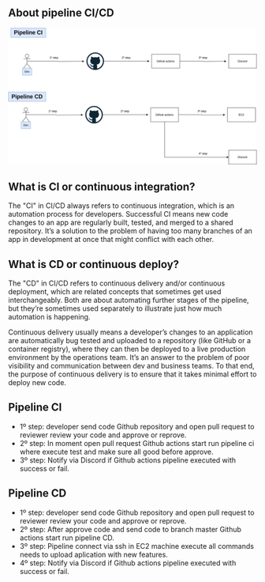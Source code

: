 ## About pipeline CI/CD

![alt text](./flow-pipeline.png)

## What is CI or continuous integration?

The "CI" in CI/CD always refers to continuous integration, which is an automation process for developers. Successful CI means new code changes to an app are regularly built, tested, and merged to a shared repository. It’s a solution to the problem of having too many branches of an app in development at once that might conflict with each other.

## What is CD or continuous deploy?

The "CD" in CI/CD refers to continuous delivery and/or continuous deployment, which are related concepts that sometimes get used interchangeably. Both are about automating further stages of the pipeline, but they’re sometimes used separately to illustrate just how much automation is happening.

Continuous delivery usually means a developer’s changes to an application are automatically bug tested and uploaded to a repository (like GitHub or a container registry), where they can then be deployed to a live production environment by the operations team. It’s an answer to the problem of poor visibility and communication between dev and business teams. To that end, the purpose of continuous delivery is to ensure that it takes minimal effort to deploy new code.

## Pipeline CI

- 1º step: developer send code Github repository and open pull request to reviewer review your code and approve or reprove.
- 2º step: In moment open pull request Github actions start run pipeline ci where execute test and make sure all good before approve.
- 3º step: Notify via Discord if Github actions pipeline executed with success or fail.


## Pipeline CD

- 1º step: developer send code Github repository and open pull request to reviewer review your code and approve or reprove. 
- 2º step: After approve code and send code to branch master Github actions start run pipeline CD. 
- 3º step: Pipeline connect via ssh in EC2 machine execute all commands needs to upload aplication with new features.
- 4º step: Notify via Discord if Github actions pipeline executed with success or fail.